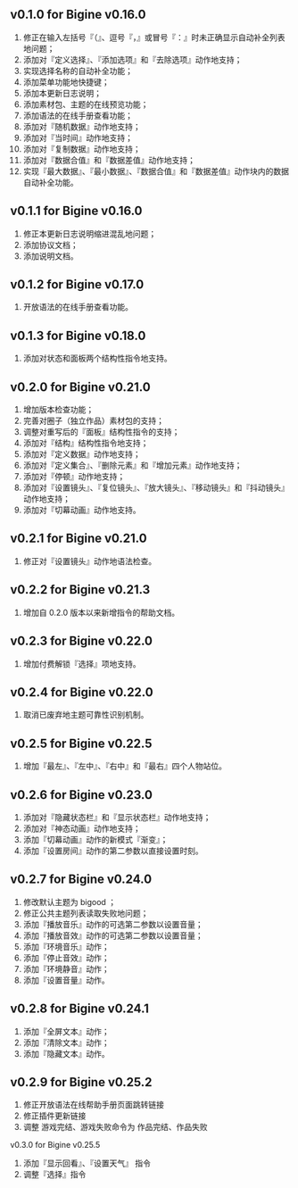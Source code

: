 v0.1.0 for Bigine v0.16.0
---

1. 修正在输入左括号『（』、逗号『，』或冒号『：』时未正确显示自动补全列表地问题；
2. 添加对『定义选择』、『添加选项』和『去除选项』动作地支持；
3. 实现选择名称的自动补全功能；
4. 添加菜单功能地快捷键；
5. 添加本更新日志说明；
6. 添加素材包、主题的在线预览功能；
7. 添加语法的在线手册查看功能；
8. 添加对『随机数据』动作地支持；
9. 添加对『当时间』动作地支持；
10. 添加对『复制数据』动作地支持；
11. 添加对『数据合值』和『数据差值』动作地支持；
12. 实现『最大数据』、『最小数据』、『数据合值』和『数据差值』动作块内的数据自动补全功能。

v0.1.1 for Bigine v0.16.0
---

1. 修正本更新日志说明缩进混乱地问题；
2. 添加协议文档；
3. 添加说明文档。

v0.1.2 for Bigine v0.17.0
---

1. 开放语法的在线手册查看功能。

v0.1.3 for Bigine v0.18.0
---

1. 添加对状态和面板两个结构性指令地支持。

v0.2.0 for Bigine v0.21.0
---

1. 增加版本检查功能；
2. 完善对圈子（独立作品）素材包的支持；
3. 调整对重写后的『面板』结构性指令的支持；
4. 添加对『结构』结构性指令地支持；
5. 添加对『定义数据』动作地支持；
6. 添加对『定义集合』、『删除元素』和『增加元素』动作地支持；
7. 添加对『停顿』动作地支持；
8. 添加对『设置镜头』、『复位镜头』、『放大镜头』、『移动镜头』和『抖动镜头』动作地支持；
9. 添加对『切幕动画』动作地支持。

v0.2.1 for Bigine v0.21.0
---

1. 修正对『设置镜头』动作地语法检查。

v0.2.2 for Bigine v0.21.3
---

1. 增加自 0.2.0 版本以来新增指令的帮助文档。

v0.2.3 for Bigine v0.22.0
---

1. 增加付费解锁『选择』项地支持。

v0.2.4 for Bigine v0.22.0
---

1. 取消已废弃地主题可靠性识别机制。

v0.2.5 for Bigine v0.22.5
---

1. 增加『最左』、『左中』、『右中』和『最右』四个人物站位。

v0.2.6 for Bigine v0.23.0
---

1. 添加对『隐藏状态栏』和『显示状态栏』动作地支持；
2. 添加对『神态动画』动作地支持；
3. 添加『切幕动画』动作的新模式『渐变』；
4. 添加『设置房间』动作的第二参数以直接设置时刻。

v0.2.7 for Bigine v0.24.0
---

1. 修改默认主题为 bigood ；
2. 修正公共主题列表读取失败地问题；
3. 添加『播放音乐』动作的可选第二参数以设置音量；
4. 添加『播放音效』动作的可选第二参数以设置音量；
5. 添加『环境音乐』动作；
6. 添加『停止音效』动作；
7. 添加『环境静音』动作；
8. 添加『设置音量』动作。

v0.2.8 for Bigine v0.24.1
---

1. 添加『全屏文本』动作；
2. 添加『清除文本』动作；
3. 添加『隐藏文本』动作。

v0.2.9 for Bigine v0.25.2
---
1. 修正开放语法在线帮助手册页面跳转链接
2. 修正插件更新链接
3. 调整 游戏完结、游戏失败命令为 作品完结、作品失败

v0.3.0 for Bigine v0.25.5
1. 添加『显示回看』、『设置天气』 指令
2. 调整『选择』指令
